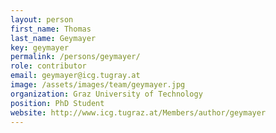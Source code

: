 ```yaml
---
layout: person
first_name: Thomas
last_name: Geymayer
key: geymayer
permalink: /persons/geymayer/
role: contributor
email: geymayer@icg.tugray.at
image: /assets/images/team/geymayer.jpg
organization: Graz University of Technology
position: PhD Student
website: http://www.icg.tugraz.at/Members/author/geymayer
---
```

